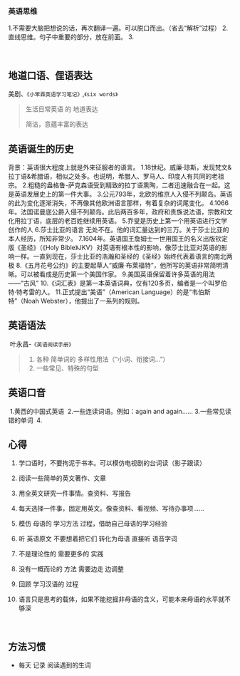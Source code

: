 ### 英语思维

1.不需要大脑把想说的话，再次翻译一遍。可以脱口而出。（省去“解析”过程）
2.直线思维。句子中重要的部分，放在前面。
3.

​	

## 地道口语、俚语表达

美剧、`《小笨霖英语学习笔记》`,`《six words》`
>生活日常英语 的 地道表达
>
>简洁，意蕴丰富的表达


## 英语诞生的历史

背景：英语很大程度上就是外来征服者的语言。
1.18世纪。威廉·琼斯，发现梵文&拉丁语&希腊语，相似之处多。也说明，希腊人、罗马人、印度人有共同的老祖宗。
2.粗糙的盎格鲁-萨克森语受到精致的拉丁语熏陶，二者迅速融合在一起。这是英语发展史上的第一件大事。
3.公元793年，北欧的维京人入侵不列颠岛。英语的此为变化逐渐消失，不再像其他欧洲语言那样，有着复杂的词尾变化。
4.1066年。法国诺曼底公爵入侵不列颠岛。此后两百多年，政府和贵族说法语，宗教和文化用拉丁语，底层的老百姓继续用英语。
5.乔叟是历史上第一个用英语进行文学创作的人
6.莎士比亚的语言 无处不在。他的词汇量达到的三万。关于莎士比亚的本人经历，所知非常少。
7.1604年。英语国王詹姆士一世用国王的名义出版钦定版《圣经》（《Holy Bible》JKV）对英语有根本性的影响，像莎士比亚对英语的影响一样。一直到现在，莎士比亚的浩瀚和圣经的《圣经》始终代表着语言的南北两极
8.《五月花号公约》的主要起草人“威廉·布莱福特”，他所写的英语非常简明清晰。可以被看成是历史第一个美国作家。
9.美国英语保留着许多英语的用法——“古风”
10.《词汇表》是第一本英语词典，仅有120多页，编者是一个叫罗伯特·特考雷的人。
11.正式提出“美语”（American Language）的是“韦伯斯特”（Noah Webster），他提出了一系列的规则。


## 英语语法

​	叶永昌-`《英语阅读手册》`

> 1. 各种 简单词的 多样性用法（“小词、衔接词...”）
> 2. 一些常见、特殊的句型

## 英语口音

​	1.黄西的中国式英语
​	2.一些连读词语。例如：again and again......
​	3.一些常见读错的单词
​	4.

## 心得

 1. 学口语时，不要拘泥于书本。可以模仿电视剧的台词读（影子跟读）

 2. 阅读一些简单的英文著作、文章

 3. 用全英文研究一件事情。查资料、写报告

 4. 每天选择一件事，固定用英文。像查资料、看视频、写待办事项......

 5. 模仿 母语的 学习方法 过程，借助自己母语的学习经验

 6. 听 英语原文 不要想着把它们 转化为母语 直接听 语音字词

 7. 不是理论性的 需要更多的 实践

 8. 没有一概而论的 方法 需要边走 边调整

 9. 回顾 学习汉语的 过程

 10. 语言只是思考的载体，如果不能挖掘非母语的含义，可能本来母语的水平就不够深

​    	

## 方法习惯

+ 每天 记录 阅读遇到的生词

